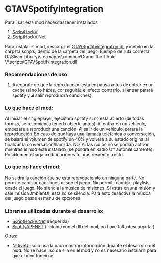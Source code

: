 # GTAVSpotifyIntegration

Para usar este mod necesitas tener instalados:
1. [ScriptHookV](https://es.gta5-mods.com/tools/script-hook-v)
2. [ScriptHookV.Net](https://es.gta5-mods.com/tools/scripthookv-net)

Para instalar el mod, descarga el [GTAVSpotifyIntegration.dll](https://github.com/ixtrunai/GTAVSpotifyIntegration/raw/master/SpotifyIntegrationMod.dll) y metélo en la carpeta scripts, dentro de la carpeta del juego.
Ejemplo de ruta correcta: D:\SteamLibrary\steamapps\common\Grand Theft Auto V\scripts\GTAVSpotifyIntegration.dll

### Recomendaciones de uso:
1. Asegúrate de que la reproducción está en pausa antes de entrar en un coche (si no lo haces, conseguirás el efecto contrario, al entrar parará spotify y al salir reproducirá canciones)


### Lo que hace el mod:
Al iniciar el singleplayer, ejecutará spotify si no está abierto (de todas formas, se recomienda tenerlo abierto antes).
Al entrar en un vehiculo, empezará a reproducir una canción.
Al salir de un vehiculo, parará la reproducción.
En caso de que haya una llamada teléfonica o conversación, se bajará el volumen de spotify un 40% y volverá a su estado original al finalizar la conversación/llamada.
NOTA: las radios no se podrán activar mientras el mod esté instalado (se pondrá en Radio Off automáticamente). Posiblemente haga modificaciones futuras respecto a esto.

### Lo que no hace el mod:
No saldrá la canción que se está reproduciendo en ninguna parte.
No permite cambiar canciones desde el juego.
No permite cambiar playlists desde el juego.
No silencia la música de misiones. Si estás en una misión y sale música ambiental, esta no se silencia. Para esto desactiva la música del juego desde el menú de opciones.

### Librerías utilizadas durante el desarrollo:
* [ScriptHookV.Net](https://es.gta5-mods.com/tools/scripthookv-net)  (requerida)
* [SpotifyAPI-NET](https://github.com/JohnnyCrazy/SpotifyAPI-NET) (incluida con el dll del mod, no hace falta descargarla.)

Otras:
* [NativeUI](https://github.com/Guad/NativeUI/releases): solo usada para mostrar información durante el desarrollo del mod. No se hace uso de ella en el mod y no es necesario instalarla para que el mod funcione.


